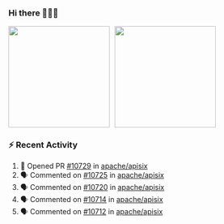 ### Hi there 👋👋👋

<div style="display: flex; gap: 10px;">
  <img height="200px" src="https://github-readme-stats.vercel.app/api?username=Vacant2333&show_icons=true&theme=flag-india&count_private=true&hide_rank=true&include_all_commits=true">
  <img height="200px" src="https://github-readme-stats.vercel.app/api/top-langs/?username=Vacant2333&layout=donut">
</div>

### :zap: Recent Activity

<!--START_SECTION:activity-->
1. 💪 Opened PR [#10729](https://github.com/apache/apisix/pull/10729) in [apache/apisix](https://github.com/apache/apisix)
2. 🗣 Commented on [#10725](https://github.com/apache/apisix/issues/10725#issuecomment-1870784648) in [apache/apisix](https://github.com/apache/apisix)
3. 🗣 Commented on [#10720](https://github.com/apache/apisix/issues/10720#issuecomment-1870770210) in [apache/apisix](https://github.com/apache/apisix)
4. 🗣 Commented on [#10714](https://github.com/apache/apisix/issues/10714#issuecomment-1870763720) in [apache/apisix](https://github.com/apache/apisix)
5. 🗣 Commented on [#10712](https://github.com/apache/apisix/issues/10712#issuecomment-1870760725) in [apache/apisix](https://github.com/apache/apisix)
<!--END_SECTION:activity-->
